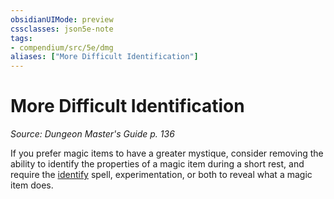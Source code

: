 ```yaml
---
obsidianUIMode: preview
cssclasses: json5e-note
tags:
- compendium/src/5e/dmg
aliases: ["More Difficult Identification"]
---
```

# More Difficult Identification
*Source: Dungeon Master's Guide p. 136* 

If you prefer magic items to have a greater mystique, consider removing the ability to identify the properties of a magic item during a short rest, and require the [identify](/compendium/spells/identify.md) spell, experimentation, or both to reveal what a magic item does.